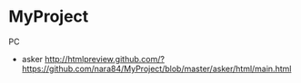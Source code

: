 # MyProject

PC
- asker http://htmlpreview.github.com/?https://github.com/nara84/MyProject/blob/master/asker/html/main.html
